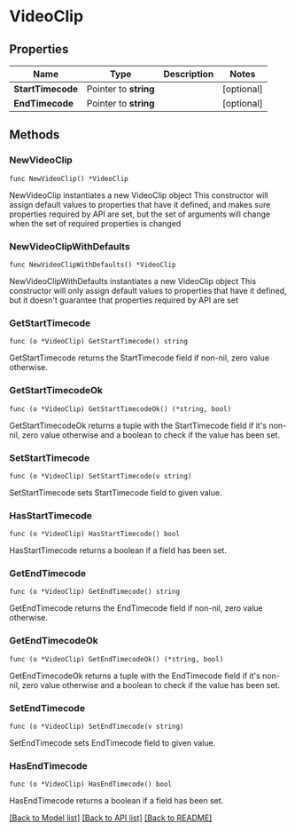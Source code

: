 # VideoClip

## Properties

Name | Type | Description | Notes
------------ | ------------- | ------------- | -------------
**StartTimecode** | Pointer to **string** |  | [optional] 
**EndTimecode** | Pointer to **string** |  | [optional] 

## Methods

### NewVideoClip

`func NewVideoClip() *VideoClip`

NewVideoClip instantiates a new VideoClip object
This constructor will assign default values to properties that have it defined,
and makes sure properties required by API are set, but the set of arguments
will change when the set of required properties is changed

### NewVideoClipWithDefaults

`func NewVideoClipWithDefaults() *VideoClip`

NewVideoClipWithDefaults instantiates a new VideoClip object
This constructor will only assign default values to properties that have it defined,
but it doesn't guarantee that properties required by API are set

### GetStartTimecode

`func (o *VideoClip) GetStartTimecode() string`

GetStartTimecode returns the StartTimecode field if non-nil, zero value otherwise.

### GetStartTimecodeOk

`func (o *VideoClip) GetStartTimecodeOk() (*string, bool)`

GetStartTimecodeOk returns a tuple with the StartTimecode field if it's non-nil, zero value otherwise
and a boolean to check if the value has been set.

### SetStartTimecode

`func (o *VideoClip) SetStartTimecode(v string)`

SetStartTimecode sets StartTimecode field to given value.

### HasStartTimecode

`func (o *VideoClip) HasStartTimecode() bool`

HasStartTimecode returns a boolean if a field has been set.

### GetEndTimecode

`func (o *VideoClip) GetEndTimecode() string`

GetEndTimecode returns the EndTimecode field if non-nil, zero value otherwise.

### GetEndTimecodeOk

`func (o *VideoClip) GetEndTimecodeOk() (*string, bool)`

GetEndTimecodeOk returns a tuple with the EndTimecode field if it's non-nil, zero value otherwise
and a boolean to check if the value has been set.

### SetEndTimecode

`func (o *VideoClip) SetEndTimecode(v string)`

SetEndTimecode sets EndTimecode field to given value.

### HasEndTimecode

`func (o *VideoClip) HasEndTimecode() bool`

HasEndTimecode returns a boolean if a field has been set.


[[Back to Model list]](../README.md#documentation-for-models) [[Back to API list]](../README.md#documentation-for-api-endpoints) [[Back to README]](../README.md)


